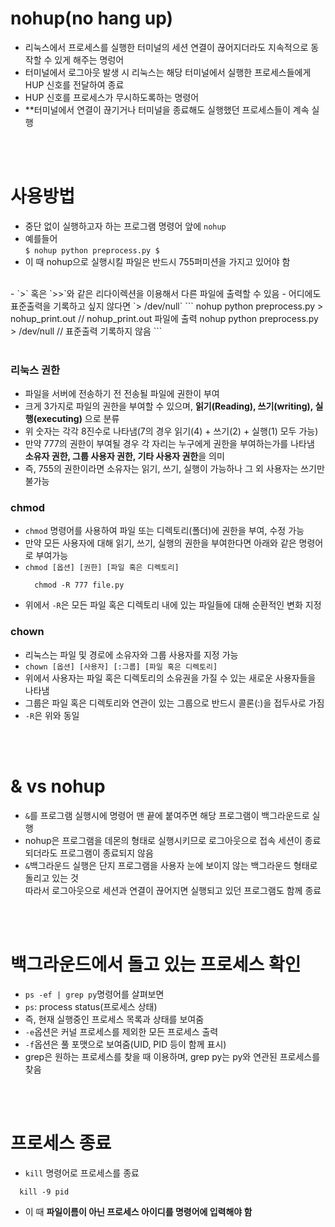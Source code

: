 # nohup(no hang up)
- 리눅스에서 프로세스를 실행한 터미널의 세션 연결이 끊어지더라도 지속적으로 동작할 수 있게 해주는 명렁어
- 터미널에서 로그아웃 발생 시 리눅스는 해당 터미널에서 실행한 프로세스들에게 HUP 신호를 전달하여 종료
- HUP 신호를 프로세스가 무시하도록하는 명령어
- **터미널에서 연결이 끊기거나 터미널을 종료해도 실행했던 프로세스들이 계속 실행
<br>
<br>

# 사용방법
- 중단 없이 실행하고자 하는 프로그램 명령어 앞에 `nohup`
- 예를들어<br>
  ``` $ nohup python preprocess.py $ ```
- 이 때 nohup으로 실행시킬 파일은 반드시 755퍼미션을 가지고 있어야 함<br>
<br>
- `>` 혹은 `>>`와 같은 리다이렉션을 이용해서 다른 파일에 출력할 수 있음
- 어디에도 표준출력을 기록하고 싶지 않다면 `> /dev/null`
  ```
    nohup python preprocess.py > nohup_print.out // nohup_print.out 파일에 출력
    nohup python preprocess.py > /dev/null // 표준출력 기록하지 않음
  ```
<br>
<br>

### 리눅스 권한
- 파일을 서버에 전송하기 전 전송될 파일에 권한이 부여
- 크게 3가지로 파일의 권한을 부여할 수 있으며, **읽기(Reading), 쓰기(writing), 실행(executing)** 으로 분류
- 위 숫자는 각각 8진수로 나타냄(7의 경우 읽기(4) + 쓰기(2) + 실행(1) 모두 가능)
- 만약 777의 권한이 부여될 경우 각 자리는 누구에게 권한을 부여하는가를 나타냄<br>
  **소유자 권한, 그룹 사용자 권한, 기타 사용자 권한**을 의미
- 즉, 755의 권한이라면 소유자는 읽기, 쓰기, 실행이 가능하나 그 외 사용자는 쓰기만 불가능

### chmod
- `chmod` 명령어를 사용하여 파일 또는 디렉토리(폴더)에 권한을 부여, 수정 가능
- 만약 모든 사용자에 대해 읽기, 쓰기, 실행의 권한을 부여한다면 아래와 같은 명령어로 부여가능<br>
- `chmod [옵션] [권한] [파일 혹은 디렉토리]`
  ```
    chmod -R 777 file.py
  ```
- 위에서 `-R`은 모든 파일 혹은 디렉토리 내에 있는 파일들에 대해 순환적인 변화 지정

### chown
- 리눅스는 파일 및 경로에 소유자와 그룹 사용자를 지정 가능
- `chown [옵션] [사용자] [:그룹] [파일 혹은 디렉토리]`
- 위에서 사용자는 파일 혹은 디렉토리의 소유권을 가질 수 있는 새로운 사용자들을 나타냄
- 그룹은 파일 혹은 디렉토리와 연관이 있는 그룹으로 반드시 콜론(:)을 접두사로 가짐
- `-R`은 위와 동일

<br>
<br>

# & vs nohup
- `&`를 프로그램 실행시에 명령어 맨 끝에 붙여주면 해당 프로그램이 백그라운드로 실행
- nohup은 프로그램을 데몬의 형태로 실행시키므로 로그아웃으로 접속 세션이 종료되더라도 프로그램이 종료되지 않음
- `&`백그라운드 실행은 단지 프로그램을 사용자 눈에 보이지 않는 백그라운드 형태로 돌리고 있는 것<br>
  따라서 로그아웃으로 세션과 연결이 끊어지면 실행되고 있던 프로그램도 함께 종료

<br><br>
  
# 백그라운드에서 돌고 있는 프로세스 확인
- `ps -ef | grep py`명령어를 살펴보면
- `ps`: process status(프로세스 상태)
- 즉, 현재 실행중인 프로세스 목록과 상태를 보여줌
- `-e`옵션은 커널 프로세스를 제외한 모든 프로세스 출력
- `-f`옵션은 풀 포맷으로 보여줌(UID, PID 등이 함께 표시)
- grep은 원하는 프로세스를 찾을 때 이용하며, grep py는 py와 연관된 프로세스를 찾음

<br><br>

# 프로세스 종료
- `kill` 명령어로 프로세스를 종료
```
  kill -9 pid
```
- 이 때 **파일이름이 아닌 프로세스 아이디를 명령어에 입력해야 함**
